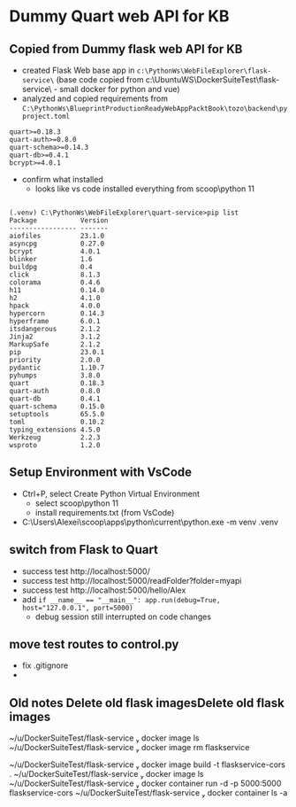 # Dummy Quart web API for KB

## Copied from Dummy flask web API for KB
- created Flask Web base app in `c:\PythonWs\WebFileExplorer\flask-service\` (base code copied from c:\UbuntuWS\DockerSuiteTest\flask-service\ - small docker for python and vue)
- analyzed and copied requirements from  `C:\PythonWs\BlueprintProductionReadyWebAppPacktBook\tozo\backend\pyproject.toml`

```
quart>=0.18.3
quart-auth>=0.8.0
quart-schema>=0.14.3
quart-db>=0.4.1
bcrypt>=4.0.1
```

- confirm what installed
  - looks like vs code installed everything from scoop\python 11

```

(.venv) C:\PythonWs\WebFileExplorer\quart-service>pip list
Package           Version
----------------- -------
aiofiles          23.1.0 
asyncpg           0.27.0 
bcrypt            4.0.1  
blinker           1.6    
buildpg           0.4    
click             8.1.3  
colorama          0.4.6  
h11               0.14.0
h2                4.1.0
hpack             4.0.0
hypercorn         0.14.3
hyperframe        6.0.1
itsdangerous      2.1.2
Jinja2            3.1.2
MarkupSafe        2.1.2
pip               23.0.1
priority          2.0.0
pydantic          1.10.7
pyhumps           3.8.0
quart             0.18.3
quart-auth        0.8.0
quart-db          0.4.1
quart-schema      0.15.0
setuptools        65.5.0
toml              0.10.2
typing_extensions 4.5.0
Werkzeug          2.2.3
wsproto           1.2.0
```

## Setup Environment with VsCode
- Ctrl+P, select Create Python Virtual Environment
  - select scoop\python 11
  - install requirements.txt (from VsCode)
- C:\Users\Alexei\scoop\apps\python\current\python.exe -m venv .venv

## switch from Flask to Quart
- success test http://localhost:5000/
- success test http://localhost:5000/readFolder?folder=myapi
- success test http://localhost:5000/hello/Alex
- add `if __name__ == "__main__": app.run(debug=True, host="127.0.0.1", port=5000)`
  - debug session still interrupted on code changes

## move test routes to control.py
- fix .gitignore
- 

## Old notes Delete old flask imagesDelete old flask images
~/u/DockerSuiteTest/flask-service  docker image ls
~/u/DockerSuiteTest/flask-service  docker image rm flaskservice

~/u/DockerSuiteTest/flask-service  docker image build -t flaskservice-cors .
~/u/DockerSuiteTest/flask-service  docker image ls
~/u/DockerSuiteTest/flask-service  docker container run -d -p 5000:5000 flaskservice-cors
~/u/DockerSuiteTest/flask-service  docker container ls -a